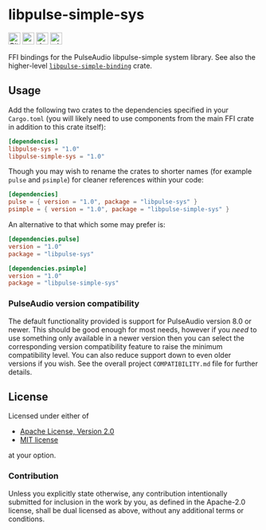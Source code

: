 libpulse-simple-sys
===================

[<img alt="GitHub Workflow Status" src="https://img.shields.io/github/workflow/status/jnqnfe/pulse-binding-rust/Build%20&%20Test/master?style=for-the-badge" height="24">](https://github.com/jnqnfe/pulse-binding-rust/actions)
[<img alt="crates.io" src="https://img.shields.io/crates/v/libpulse-simple-sys?style=for-the-badge" height="24">](https://crates.io/crates/libpulse-simple-sys)
[<img alt="docs.rs" src="https://img.shields.io/crates/v/libpulse-simple-sys?color=5479ab&label=docs.rs&style=for-the-badge" height="24">](https://docs.rs/libpulse-simple-sys)
[<img alt="min-rust-version" src="https://img.shields.io/static/v1?label=RUST&message=1.46%2B&color=informational&style=for-the-badge" height="24">](https://rust-lang.github.io/rfcs/2495-min-rust-version.html)

FFI bindings for the PulseAudio libpulse-simple system library. See also the higher-level
[`libpulse-simple-binding`](https://crates.io/crates/libpulse-simple-binding) crate.

## Usage

Add the following two crates to the dependencies specified in your `Cargo.toml` (you will likely
need to use components from the main FFI crate in addition to this crate itself):

```toml
[dependencies]
libpulse-sys = "1.0"
libpulse-simple-sys = "1.0"
```

Though you may wish to rename the crates to shorter names (for example `pulse` and `psimple`) for
cleaner references within your code:

```toml
[dependencies]
pulse = { version = "1.0", package = "libpulse-sys" }
psimple = { version = "1.0", package = "libpulse-simple-sys" }
```

An alternative to that which some may prefer is:

```toml
[dependencies.pulse]
version = "1.0"
package = "libpulse-sys"

[dependencies.psimple]
version = "1.0"
package = "libpulse-simple-sys"
```

### PulseAudio version compatibility

The default functionality provided is support for PulseAudio version 8.0 or newer. This should be
good enough for most needs, however if you _need_ to use something only available in a newer
version then you can select the corresponding version compatibility feature to raise the minimum
compatibility level. You can also reduce support down to even older versions if you wish. See the
overall project `COMPATIBILITY.md` file for further details.

## License

Licensed under either of

 * [Apache License, Version 2.0](http://www.apache.org/licenses/LICENSE-2.0)
 * [MIT license](http://opensource.org/licenses/MIT)

at your option.

### Contribution

Unless you explicitly state otherwise, any contribution intentionally submitted for inclusion in the
work by you, as defined in the Apache-2.0 license, shall be dual licensed as above, without any
additional terms or conditions.
